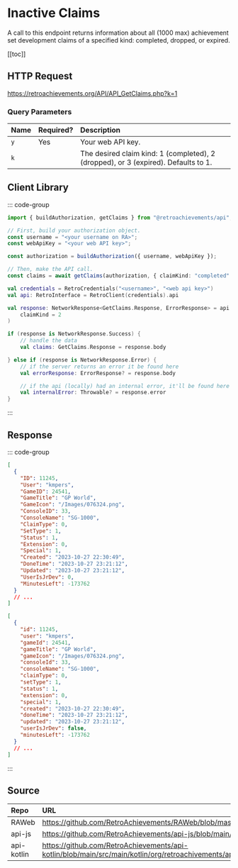 <script setup>
import SampleRequest from '../components/SampleRequest.vue';
</script>

# Inactive Claims

A call to this endpoint returns information about all (1000 max) achievement set development claims of a specified kind: completed, dropped, or expired.

[[toc]]

## HTTP Request

<SampleRequest httpVerb="GET">https://retroachievements.org/API/API_GetClaims.php?k=1</SampleRequest>

### Query Parameters

| Name | Required? | Description                                                                        |
| :--- | :-------- | :--------------------------------------------------------------------------------- |
| `y`  | Yes       | Your web API key.                                                                  |
| `k`  |           | The desired claim kind: 1 (completed), 2 (dropped), or 3 (expired). Defaults to 1. |

## Client Library

::: code-group

```ts [NodeJS]
import { buildAuthorization, getClaims } from "@retroachievements/api";

// First, build your authorization object.
const username = "<your username on RA>";
const webApiKey = "<your web API key>";

const authorization = buildAuthorization({ username, webApiKey });

// Then, make the API call.
const claims = await getClaims(authorization, { claimKind: "completed" });
```

```kotlin [Kotlin]
val credentials = RetroCredentials("<username>", "<web api key>")
val api: RetroInterface = RetroClient(credentials).api

val response: NetworkResponse<GetClaims.Response, ErrorResponse> = api.getClaims(
    claimKind = 2
)

if (response is NetworkResponse.Success) {
    // handle the data
    val claims: GetClaims.Response = response.body

} else if (response is NetworkResponse.Error) {
    // if the server returns an error it be found here
    val errorResponse: ErrorResponse? = response.body

    // if the api (locally) had an internal error, it'll be found here
    val internalError: Throwable? = response.error
}
```

:::

## Response

::: code-group

```json [HTTP Response]
[
  {
    "ID": 11245,
    "User": "kmpers",
    "GameID": 24541,
    "GameTitle": "GP World",
    "GameIcon": "/Images/076324.png",
    "ConsoleID": 33,
    "ConsoleName": "SG-1000",
    "ClaimType": 0,
    "SetType": 1,
    "Status": 1,
    "Extension": 0,
    "Special": 1,
    "Created": "2023-10-27 22:30:49",
    "DoneTime": "2023-10-27 23:21:12",
    "Updated": "2023-10-27 23:21:12",
    "UserIsJrDev": 0,
    "MinutesLeft": -173762
  }
  // ...
]
```

```json [NodeJS]
[
  {
    "id": 11245,
    "user": "kmpers",
    "gameId": 24541,
    "gameTitle": "GP World",
    "gameIcon": "/Images/076324.png",
    "consoleId": 33,
    "consoleName": "SG-1000",
    "claimType": 0,
    "setType": 1,
    "status": 1,
    "extension": 0,
    "special": 1,
    "created": "2023-10-27 22:30:49",
    "doneTime": "2023-10-27 23:21:12",
    "updated": "2023-10-27 23:21:12",
    "userIsJrDev": false,
    "minutesLeft": -173762
  }
  // ...
]
```

:::

## Source

| Repo       | URL                                                                                                                  |
| :--------- | :------------------------------------------------------------------------------------------------------------------- |
| RAWeb      | https://github.com/RetroAchievements/RAWeb/blob/master/public/API/API_GetClaims.php                                  |
| api-js     | https://github.com/RetroAchievements/api-js/blob/main/src/feed/getClaims.ts                                          |
| api-kotlin | https://github.com/RetroAchievements/api-kotlin/blob/main/src/main/kotlin/org/retroachivements/api/RetroInterface.kt |
